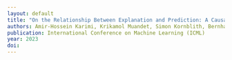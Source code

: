 ```yaml
---
layout: default
title: "On the Relationship Between Explanation and Prediction: A Causal View"
authors: Amir-Hossein Karimi, Krikamol Muandet, Simon Kornblith, Bernhard Schölkopf, Been Kim
publication: International Conference on Machine Learning (ICML)
year: 2023
doi: 
---
```

